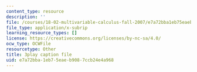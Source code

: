```yaml
---
content_type: resource
description: ''
file: /courses/18-02-multivariable-calculus-fall-2007/e7a72bba1eb75eaeb9087ccb24e4a968_15HVevXRsBA.vtt
file_type: application/x-subrip
learning_resource_types: []
license: https://creativecommons.org/licenses/by-nc-sa/4.0/
ocw_type: OCWFile
resourcetype: Other
title: 3play caption file
uid: e7a72bba-1eb7-5eae-b908-7ccb24e4a968
---
```

